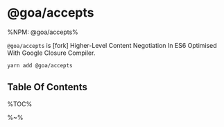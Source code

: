 # @goa/accepts

%NPM: @goa/accepts%

`@goa/accepts` is [fork] Higher-Level Content Negotiation In ES6 Optimised With Google Closure Compiler.

```sh
yarn add @goa/accepts
```

## Table Of Contents

%TOC%

%~%